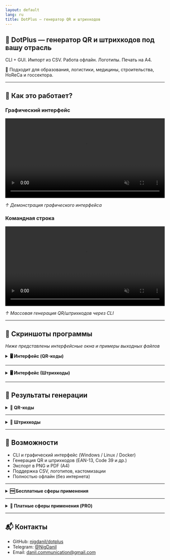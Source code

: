 ```yaml
---
layout: default
lang: ru
title: DotPlus — генератор QR и штрихкодов
---
```


## 🧩 DotPlus — генератор QR и штрихкодов под вашу отрасль

CLI + GUI. Импорт из CSV. Работа офлайн. Логотипы. Печать на A4.

🎯 Подходит для образования, логистики, медицины, строительства, HoReCa и госсектора.

---

## 🎥 Как это работает?
### Графический интерфейс
<video loop muted playsinline controls width="100%">
  <source src="/dotplus/assets/video/GUI.mp4" type="video/mp4">
  Ваш браузер не поддерживает воспроизведение видео.
</video>
<p><em>↑ Демонстрация графического интерфейса</em></p>

### Командная строка
<video loop muted playsinline controls width="100%">
  <source src="/dotplus/assets/video/300_QR-Codes.mp4" type="video/mp4">
  Ваш браузер не поддерживает воспроизведение видео.
</video>
<p><em>↑ Массовая генерация QR/штрихкодов через CLI</em></p>

---

## 📸 Скриншоты программы
<em>Ниже представлены интерфейсные окна и примеры выходных файлов</em>

<details markdown="1">
<summary><strong>🖥️ Интерфейс (QR-коды)</strong></summary>

<div class="screenshot-gallery">
  <a href="/dotplus/assets/screenshots/ru/qr/ui/1.png" target="_blank"><img src="/dotplus/assets/screenshots/ru/qr/ui/1.png" alt="GUI 1"></a>
  <a href="/dotplus/assets/screenshots/ru/qr/ui/2.png" target="_blank"><img src="/dotplus/assets/screenshots/ru/qr/ui/2.png" alt="GUI 2"></a>
  <a href="/dotplus/assets/screenshots/ru/qr/ui/3.png" target="_blank"><img src="/dotplus/assets/screenshots/ru/qr/ui/3.png" alt="GUI 3"></a>
  <a href="/dotplus/assets/screenshots/ru/qr/ui/4.png" target="_blank"><img src="/dotplus/assets/screenshots/ru/qr/ui/4.png" alt="GUI 4"></a>
  <a href="/dotplus/assets/screenshots/ru/qr/ui/5.png" target="_blank"><img src="/dotplus/assets/screenshots/ru/qr/ui/5.png" alt="GUI 5"></a>
  <a href="/dotplus/assets/screenshots/ru/qr/ui/6.png" target="_blank"><img src="/dotplus/assets/screenshots/ru/qr/ui/6.png" alt="GUI 6"></a>
  <a href="/dotplus/assets/screenshots/ru/qr/ui/7.png" target="_blank"><img src="/dotplus/assets/screenshots/ru/qr/ui/7.png" alt="GUI 7"></a>
  <a href="/dotplus/assets/screenshots/ru/qr/ui/8.png" target="_blank"><img src="/dotplus/assets/screenshots/ru/qr/ui/8.png" alt="GUI 8"></a>
</div>

</details>

---

<details markdown="1">
<summary><strong>🖥️ Интерфейс (Штрихкоды)</strong></summary>

<div class="screenshot-gallery">
  <a href="/dotplus/assets/screenshots/ru/barcodes/ui/1.png" target="_blank"><img src="/dotplus/assets/screenshots/ru/barcodes/ui/1.png" alt="GUI 1"></a>
  <a href="/dotplus/assets/screenshots/ru/barcodes/ui/2.png" target="_blank"><img src="/dotplus/assets/screenshots/ru/barcodes/ui/2.png" alt="GUI 2"></a>
  <a href="/dotplus/assets/screenshots/ru/barcodes/ui/3.png" target="_blank"><img src="/dotplus/assets/screenshots/ru/barcodes/ui/3.png" alt="GUI 3"></a>
</div>

</details>

---

## 🧾 Результаты генерации

<details markdown="1">
<summary><strong>🔳 QR-коды</strong></summary>

<div class="screenshot-gallery">
  <a href="/dotplus/assets/screenshots/ru/qr/res/1.png" target="_blank"><img src="/dotplus/assets/screenshots/ru/qr/res/1.png" alt="QR-code-1"></a>
  <a href="/dotplus/assets/screenshots/ru/qr/res/2.png" target="_blank"><img src="/dotplus/assets/screenshots/ru/qr/res/2.png" alt="QR-code-2"></a>
</div>

</details>

---

<details markdown="1">
<summary><strong>🔳 Штрихкоды</strong></summary>

<div class="screenshot-gallery">
  <a href="/dotplus/assets/screenshots/ru/barcodes/res/1.png" target="_blank"><img src="/dotplus/assets/screenshots/ru/barcodes/res/1.png" alt="QR-code-1"></a>
  <a href="/dotplus/assets/screenshots/ru/barcodes/res/2.png" target="_blank"><img src="/dotplus/assets/screenshots/ru/barcodes/res/2.png" alt="QR-code-2"></a>
  <a href="/dotplus/assets/screenshots/ru/barcodes/res/3.png" target="_blank"><img src="/dotplus/assets/screenshots/ru/barcodes/res/3.png" alt="QR-code-3"></a>
</div>

</details>

---

## 🚀 Возможности

- CLI и графический интерфейс (Windows / Linux / Docker)
- Генерация QR и штрихкодов (EAN-13, Code 39 и др.)
- Экспорт в PNG и PDF (A4)
- Поддержка CSV, логотипов, кастомизации
- Полностью офлайн (без интернета)

---

<details markdown="1">
<summary><strong>🆓 Бесплатные сферы применения</strong></summary>

{% include_relative applying_free_ru.md %}

</details>

---

<details markdown="1">
<summary><strong>💼 Платные сферы применения (PRO)</strong></summary>

{% include_relative applying_pro_ru.md %}

</details>

---
## 📬 Контакты

- GitHub: [nigdanil/dotplus](https://github.com/nigdanil/dotplus)
- Telegram: [@NigDanil](https://t.me/NigDanil)
- Email: danil.communication@gmail.com
